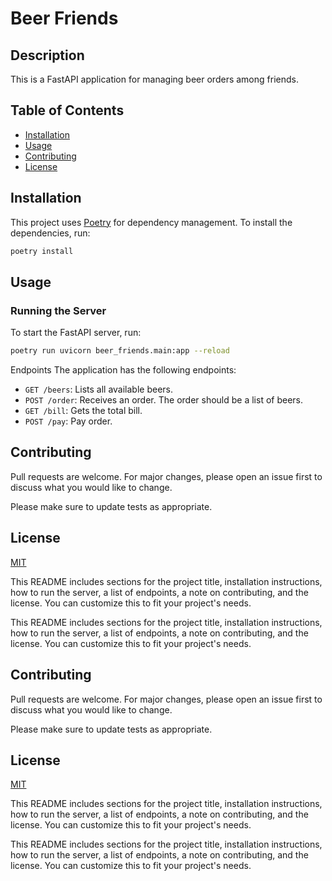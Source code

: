 # Beer Friends

## Description

This is a FastAPI application for managing beer orders among friends.

## Table of Contents

- [Installation](#installation)
- [Usage](#usage)
- [Contributing](#contributing)
- [License](#license)

## Installation

This project uses [Poetry](https://python-poetry.org/) for dependency management. To install the dependencies, run:

```bash
poetry install
```

## Usage

### Running the Server

To start the FastAPI server, run:

```bash
poetry run uvicorn beer_friends.main:app --reload
```

Endpoints
The application has the following endpoints:

- `GET /beers`: Lists all available beers.
- `POST /order`: Receives an order. The order should be a list of beers.
- `GET /bill`: Gets the total bill.
- `POST /pay`: Pay order.

## Contributing

Pull requests are welcome. For major changes, please open an issue first to discuss what you would like to change.

Please make sure to update tests as appropriate.

## License

[MIT](https://choosealicense.com/licenses/mit/)

This README includes sections for the project title, installation instructions, how to run the server, a list of endpoints, a note on contributing, and the license. You can customize this to fit your project's needs.

This README includes sections for the project title, installation instructions, how to run the server, a list of endpoints, a note on contributing, and the license. You can customize this to fit your project's needs.

## Contributing

Pull requests are welcome. For major changes, please open an issue first to discuss what you would like to change.

Please make sure to update tests as appropriate.

## License

[MIT](https://choosealicense.com/licenses/mit/)

This README includes sections for the project title, installation instructions, how to run the server, a list of endpoints, a note on contributing, and the license. You can customize this to fit your project's needs.

This README includes sections for the project title, installation instructions, how to run the server, a list of endpoints, a note on contributing, and the license. You can customize this to fit your project's needs.
